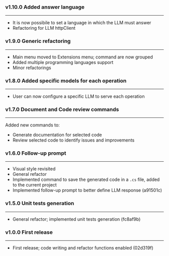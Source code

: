 ### v1.10.0 Added answer language
---
- It is now possibile to set a language in which the LLM must answer
- Refactoring for LLM httpClient

### v1.9.0 Generic refactoring
---
- Main menu moved to Extensions menu; command are now grouped
- Added multiple programming languages support
- Minor refactorings

### v1.8.0 Added specific models for each operation
---
- User can now configure a specific LLM to serve each operation

### v1.7.0 Document and Code review commands
---
Added new commands to:
- Generate documentation for selected code
- Review selected code to identify issues and improvements

### v1.6.0 Follow-up prompt
---
- Visual style revisited
- General refactor
- Implemented command to save the generated code in a `.cs` file, added to the current project
- Implemented follow-up prompt to better define LLM response (a91501c)

### v1.5.0 Unit tests generation
---
- General refactor; implemented unit tests generation (fc8af9b)

### v1.0.0 First release
---
- First release; code writing and refactor functions enabled (02d319f)
